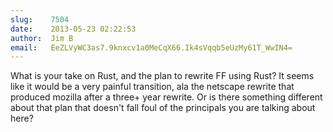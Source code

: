 ```yaml
---
slug:    7504
date:    2013-05-23 02:22:53
author:  Jim B
email:   EeZLVyWC3as7.9knxcv1a0MeCqX66.Ik4sVqqb5eUzMy61T_WwIN4=
---
```


What is your take on Rust, and the plan to rewrite FF using Rust?  It
seems like it would be a very painful transition, ala the netscape
rewrite that produced mozilla after a three+ year rewrite. Or is there
something different about that plan that doesn't fall foul of the
principals you are talking about here?
